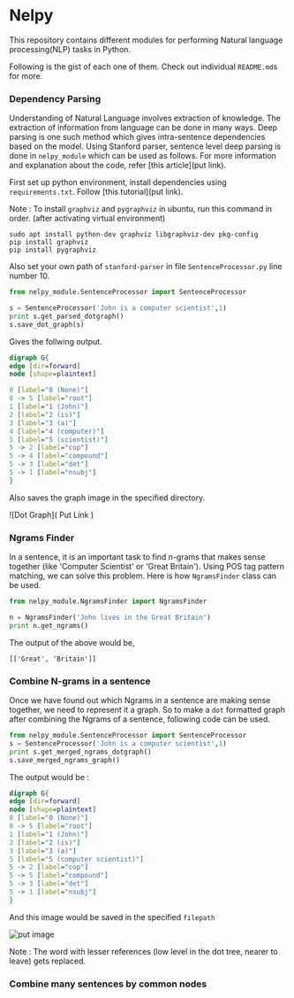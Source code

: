 # Nelpy 

This repository contains different modules for performing Natural language processing(NLP) tasks in Python.

Following is the gist of each one of them. Check out individual `README.md`s for more.

### Dependency Parsing

Understanding of Natural Language involves extraction of knowledge. The extraction of information from language can be done in many ways. Deep parsing is one such method which gives intra-sentence dependencies based on the model. Using Stanford parser, sentence level deep parsing is done in `nelpy_module` which can be used as follows. For more information and explanation about the code, refer [this article](put link).

First set up python environment, install dependencies using `requirements.txt`. Follow [this tutorial](put link).

Note : To install `graphviz` and `pygraphviz` in ubuntu, run this command in order. (after activating virtual environment)

```
sudo apt install python-dev graphviz libgraphviz-dev pkg-config
pip install graphviz
pip install pygraphviz
```

Also set your own path of `stanford-parser` in file `SentenceProcessor.py` line number 10.

```python
from nelpy_module.SentenceProcessor import SentenceProcessor

s = SentenceProcessor('John is a computer scientist',1)
print s.get_parsed_dotgraph()
s.save_dot_graph(s)
```

Gives the follwing output.

```dot
digraph G{
edge [dir=forward]
node [shape=plaintext]

0 [label="0 (None)"]
0 -> 5 [label="root"]
1 [label="1 (John)"]
2 [label="2 (is)"]
3 [label="3 (a)"]
4 [label="4 (computer)"]
5 [label="5 (scientist)"]
5 -> 2 [label="cop"]
5 -> 4 [label="compound"]
5 -> 3 [label="det"]
5 -> 1 [label="nsubj"]
}
```

Also saves the graph image in the specified directory.

![Dot Graph]( Put Link )

### Ngrams Finder

In a sentence, it is an important task to  find n-grams that makes sense together (like 'Computer Scientist' or 'Great Britain'). Using POS tag pattern matching, we can solve this problem. Here is how `NgramsFinder` class can be used.

```python
from nelpy_module.NgramsFinder import NgramsFinder

n = NgramsFinder('John lives in the Great Britain')
print n.get_ngrams()
```

The output of the above would be,

```
[['Great', 'Britain']]
```

### Combine N-grams in a sentence

Once we have found out which Ngrams in a sentence are making sense together, we need to represent it a graph. So to make a `dot` formatted graph after combining the Ngrams of a sentence, following code can be used.

```python
from nelpy_module.SentenceProcessor import SentenceProcessor
s = SentenceProcessor('John is a computer scientist',1)
print s.get_merged_ngrams_dotgraph()
s.save_merged_ngrams_graph()
```

The output would be : 

```dot
digraph G{
edge [dir=forward]
node [shape=plaintext]
0 [label="0 (None)"]
0 -> 5 [label="root"]
1 [label="1 (John)"]
2 [label="2 (is)"]
3 [label="3 (a)"]
5 [label="5 (computer scientist)"]
5 -> 2 [label="cop"]
5 -> 5 [label="compound"]
5 -> 3 [label="det"]
5 -> 1 [label="nsubj"]
}
```

And this image would be saved in the specified `filepath`

![put image](here)

Note : The word with lesser references (low level in the dot tree, nearer to leave) gets replaced.  

### Combine many sentences by common nodes

